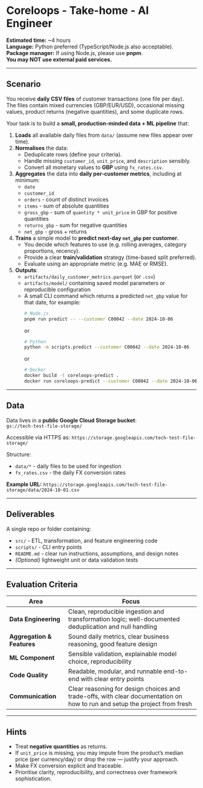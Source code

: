# Coreloops - Take-home - AI Engineer

**Estimated time:** ~4 hours  
**Language:** Python preferred (TypeScript/Node.js also acceptable).  
**Package manager:** If using Node.js, please use **pnpm**.  
**You may NOT use external paid services.**

---

## Scenario

You receive **daily CSV files** of customer transactions (one file per day).  
The files contain mixed currencies (GBP/EUR/USD), occasional missing values, product returns (negative quantities), and some duplicate rows.

Your task is to build a **small, production-minded data + ML pipeline** that:

1. **Loads** all available daily files from `data/` (assume new files appear over time).
2. **Normalises** the data:
    - Deduplicate rows (define your criteria).
    - Handle missing `customer_id`, `unit_price`, and `description` sensibly.
    - Convert all monetary values to **GBP** using `fx_rates.csv`.
3. **Aggregates** the data into **daily per-customer metrics**, including at minimum:
    - `date`
    - `customer_id`
    - `orders` - count of distinct invoices
    - `items` - sum of absolute quantities
    - `gross_gbp` - sum of `quantity * unit_price` in GBP for positive quantities
    - `returns_gbp` - sum for negative quantities
    - `net_gbp` - gross + returns
4. **Trains** a simple model to **predict next-day `net_gbp` per customer**.
    - You decide which features to use (e.g. rolling averages, category proportions, recency).
    - Provide a clear **train/validation** strategy (time-based split preferred).
    - Evaluate using an appropriate metric (e.g. MAE or RMSE).
5. **Outputs**:
    - `artifacts/daily_customer_metrics.parquet` (or `.csv`)
    - `artifacts/model/` containing saved model parameters or reproducible configuration
    - A small CLI command which returns a predicted `net_gbp` value for that date, for example:
      ```bash
      # Node.js
      pnpm run predict -- --customer C00042 --date 2024-10-06
      ```
      or
      ```bash
      # Python
      python -m scripts.predict --customer C00042 --date 2024-10-06
      ```
      or
      ```bash
      # Docker
      docker build -t coreloops-predict .
      docker run coreloops-predict --customer C00042 --date 2024-10-06
      ```
---

## Data

Data lives in a **public Google Cloud Storage bucket**:  
`gs://tech-test-file-storage/`

Accessible via HTTPS as: `https://storage.googleapis.com/tech-test-file-storage/`

Structure:

- `data/*` - daily files to be used for ingestion
- `fx_rates.csv` - the daily FX conversion rates

**Example URL:**
`https://storage.googleapis.com/tech-test-file-storage/data/2024-10-01.csv`

---

## Deliverables

A single repo or folder containing:

- `src/` - ETL, transformation, and feature engineering code
- `scripts/` - CLI entry points
- `README.md` - clear run instructions, assumptions, and design notes
- *(Optional)* lightweight unit or data validation tests

---

## Evaluation Criteria

| Area | Focus                                                                                                                      |
|------|----------------------------------------------------------------------------------------------------------------------------|
| **Data Engineering** | Clean, reproducible ingestion and transformation logic; well-documented deduplication and null handling                    |
| **Aggregation & Features** | Sound daily metrics, clear business reasoning, good feature design                                                         |
| **ML Component** | Sensible validation, explainable model choice, reproducibility                                                             |
| **Code Quality** | Readable, modular, and runnable end-to-end with clear entry points                                                         |
| **Communication** | Clear reasoning for design choices and trade-offs, with clear documentation on how to run and setup the project from fresh |

---

## Hints

- Treat **negative quantities** as returns.
- If `unit_price` is missing, you may impute from the product’s median price (per currency/day) or drop the row — justify your approach.
- Make FX conversion explicit and traceable.
- Prioritise clarity, reproducibility, and correctness over framework sophistication.

